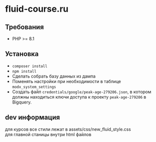 # fluid-course.ru

## Требования
- PHP >= 8.1

## Установка
- `composer install`
- `npm install`
- Сделать собрать базу данных из дампа
- Поменять настройки при необходимости в таблице `modx_system_settings`
- Создать файл `credentials/google/peak-age-279206.json`, в котором должны 
находиться ключи доступа к проекту `peak-age-279206` в Bigquery.

## dev информация
для курсов все стили лежат в assets/css/new_fluid_style.css  
для главной станицы внутри html файлов